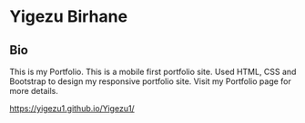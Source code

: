 # Yigezu Birhane
## Bio
This is my Portfolio. This is a mobile first portfolio site. Used HTML, CSS and Bootstrap to design my responsive portfolio site.
Visit my Portfolio page for more details.

https://yigezu1.github.io/Yigezu1/
